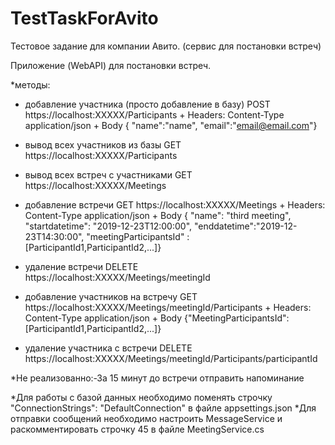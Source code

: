 # TestTaskForAvito
Тестовое задание для компании Авито. (сервис для постановки встреч)

Приложение (WebAPI) для постановки встреч.

*методы:
- добавление участника (просто добавление в базу) POST https://localhost:XXXXX/Participants + Headers: Content-Type application/json + 
                                    Body { "name":"name", 
                                           "email":"email@email.com"}
- вывод всех участников из базы GET https://localhost:XXXXX/Participants

- вывод всех встреч с участниками GET https://localhost:XXXXX/Meetings
- добавление встречи GET https://localhost:XXXXX/Meetings + Headers: Content-Type application/json + 
                                    Body { "name": "third meeting",
	                                         "startdatetime": "2019-12-23T12:00:00",
                                           "enddatetime":"2019-12-23T14:30:00",
                                           "meetingParticipantsId" : [ParticipantId1,ParticipantId2,...]}
- удаление встречи DELETE https://localhost:XXXXX/Meetings/meetingId
- добавление участников на встречу GET https://localhost:XXXXX/Meetings/meetingId/Participants + Headers: Content-Type application/json + 
                                    Body {"MeetingParticipantsId":[ParticipantId1,ParticipantId2,...]}
- удаление участника с встречи DELETE https://localhost:XXXXX/Meetings/meetingId/Participants/participantId

*Не реализованно:-За 15 минут до встречи отправить напоминание

*Для работы с базой данных необходимо поменять строчку "ConnectionStrings": "DefaultConnection" в файле appsettings.json
*Для отправки сообщений необходимо настроить MessageService и раскомментировать строчку 45 в файле MeetingService.cs
